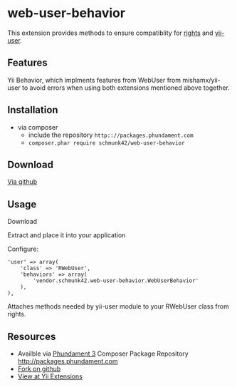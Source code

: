 web-user-behavior
=================

This extension provides methods to ensure compatiblity for [rights](http://www.yiiframework.com/extension/rights) and
[yii-user](http://www.yiiframework.com/extension/yii-user/).

Features
--------

Yii Behavior, which implments features from WebUser from mishamx/yii-user to avoid errors when using both extensions
mentioned above together.


Installation
------------

* via composer
  * include the repository `http:://packages.phundament.com`
  * `composer.phar require schmunk42/web-user-behavior`


Download
--------

[Via github](https://github.com/schmunk42/web-user-behavior/tags)


Usage
-----

Download

Extract and place it into your application

Configure:

    'user' => array(
        'class' => 'RWebUser',
        'behaviors' => array(
            'vendor.schmunk42.web-user-behavior.WebUserBehavior'
        ),
    ),
    
Attaches methods needed by yii-user module to your RWebUser class from rights.    


Resources
---------

 * Availble via [Phundament 3](http://phundament.com) Composer Package Repository http://packages.phundament.com
 * [Fork on github](https://github.com/schmunk42/web-user-behavior)
 * [View at Yii Extensions](http://www.yiiframework.com/extension/web-user-behavior/)
